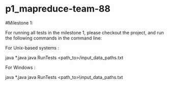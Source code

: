 # p1_mapreduce-team-88

#Milestone 1: 

For running all tests in the milestone 1, please checkout the project, and run the following commands in the command line:  


For Unix-based systems : 

java *.java 
java RunTests <path_to>/input_data_paths.txt

For Windows : 

java *.java 
java RunTests <path_to>\input_data_paths.txt

